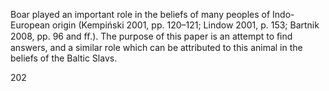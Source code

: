 Boar played an important role in the beliefs of many peoples of Indo-European origin (Kempiński 2001, pp. 120–121; Lindow 2001, p. 153; Bartnik 2008, pp. 96 and ﬀ.). The purpose of this paper is an attempt to ﬁnd answers, and a similar role which can be attributed to this animal in the beliefs of the Baltic Slavs.

202